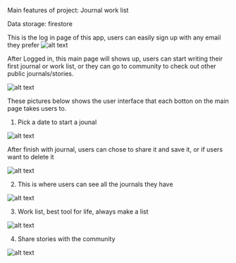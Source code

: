 Main features of project:
Journal
work list

Data storage:
firestore


This is the log in page of this app, users can easily sign up with any email they prefer
![alt text](https://raw.githubusercontent.com/leoyangyuliang/coolproject/master/pics/login.png)

After Logged in, this main page will shows up, users can start writing their first journal or work list, or they can go to community to check out other public journals/stories. 

![alt text](https://raw.githubusercontent.com/leoyangyuliang/coolproject/master/pics/main_page.png)


These pictures below shows the user interface that each botton on the main page takes users to.

1. Pick a date to start a jounal

![alt text](https://raw.githubusercontent.com/leoyangyuliang/coolproject/master/pics/pick_date.png)

After finish with journal, users can chose to share it and save it, or if users want to delete it 

![alt text](https://raw.githubusercontent.com/leoyangyuliang/coolproject/master/pics/write_journal.png)

2. This is where users can see all the journals they have

![alt text](https://raw.githubusercontent.com/leoyangyuliang/coolproject/master/pics/exsiting_journals.png)

3. Work list, best tool for life, always make a list

![alt text](https://raw.githubusercontent.com/leoyangyuliang/coolproject/master/pics/worklist.png)

4. Share stories with the community

![alt text](https://raw.githubusercontent.com/leoyangyuliang/coolproject/master/pics/community.png)

